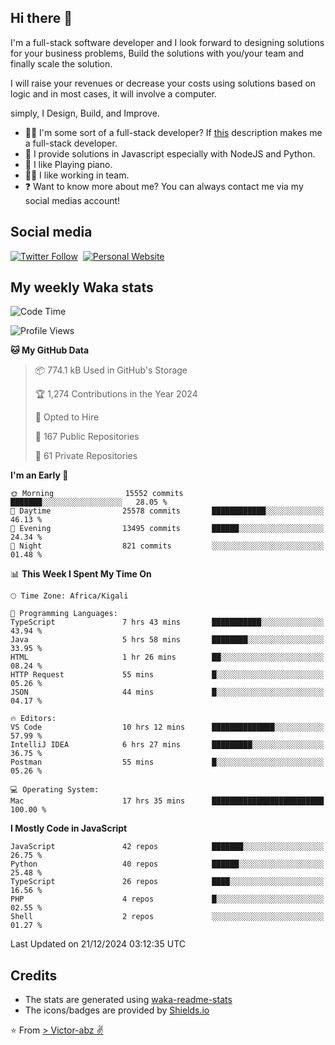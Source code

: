 ## Hi there 👋
I'm a full-stack software developer and I look forward to designing solutions for your business problems, Build the solutions with you/your team and finally scale the solution.

I will raise your revenues or decrease your costs using solutions based on logic and in most cases, it will involve a computer.

simply, I Design, Build, and Improve.

- 👨‍💻 I'm some sort of a full-stack developer? If [this](https://www.w3schools.com/whatis/whatis_fullstack.asp) description makes me a full-stack developer.
- 🌱 I provide solutions in Javascript especially with NodeJS and Python. 
- 🎹 I like Playing piano.
- 👯‍♀️ I like working in team.
- ❓ Want to know more about me? You can always contact me via my social medias account!

## Social media
[![Twitter Follow](https://img.shields.io/twitter/follow/vicky_abz?color=%231DA1F2&label=Twitter&style=for-the-badge&logo=twitter&logoColor=ffffff)](https://twitter.com/vicky_abz)
‎‎ [![Personal Website](https://img.shields.io/static/v1?label=visit&message=victor-abz.com&color=%235F021F&style=for-the-badge)](https://victor-abz.com/)

## My weekly Waka stats
<!--START_SECTION:waka-->
![Code Time](http://img.shields.io/badge/Code%20Time-973%20hrs%2017%20mins-blue)

![Profile Views](http://img.shields.io/badge/Profile%20Views-0-blue)

**🐱 My GitHub Data** 

> 📦 774.1 kB Used in GitHub's Storage 
 > 
> 🏆 1,274 Contributions in the Year 2024
 > 
> 💼 Opted to Hire
 > 
> 📜 167 Public Repositories 
 > 
> 🔑 61 Private Repositories 
 > 
**I'm an Early 🐤** 

```text
🌞 Morning                15552 commits       ███████░░░░░░░░░░░░░░░░░░   28.05 % 
🌆 Daytime                25578 commits       ████████████░░░░░░░░░░░░░   46.13 % 
🌃 Evening                13495 commits       ██████░░░░░░░░░░░░░░░░░░░   24.34 % 
🌙 Night                  821 commits         ░░░░░░░░░░░░░░░░░░░░░░░░░   01.48 % 
```


📊 **This Week I Spent My Time On** 

```text
🕑︎ Time Zone: Africa/Kigali

💬 Programming Languages: 
TypeScript               7 hrs 43 mins       ███████████░░░░░░░░░░░░░░   43.94 % 
Java                     5 hrs 58 mins       ████████░░░░░░░░░░░░░░░░░   33.95 % 
HTML                     1 hr 26 mins        ██░░░░░░░░░░░░░░░░░░░░░░░   08.24 % 
HTTP Request             55 mins             █░░░░░░░░░░░░░░░░░░░░░░░░   05.26 % 
JSON                     44 mins             █░░░░░░░░░░░░░░░░░░░░░░░░   04.17 % 

🔥 Editors: 
VS Code                  10 hrs 12 mins      ██████████████░░░░░░░░░░░   57.99 % 
IntelliJ IDEA            6 hrs 27 mins       █████████░░░░░░░░░░░░░░░░   36.75 % 
Postman                  55 mins             █░░░░░░░░░░░░░░░░░░░░░░░░   05.26 % 

💻 Operating System: 
Mac                      17 hrs 35 mins      █████████████████████████   100.00 % 
```

**I Mostly Code in JavaScript** 

```text
JavaScript               42 repos            ███████░░░░░░░░░░░░░░░░░░   26.75 % 
Python                   40 repos            ██████░░░░░░░░░░░░░░░░░░░   25.48 % 
TypeScript               26 repos            ████░░░░░░░░░░░░░░░░░░░░░   16.56 % 
PHP                      4 repos             █░░░░░░░░░░░░░░░░░░░░░░░░   02.55 % 
Shell                    2 repos             ░░░░░░░░░░░░░░░░░░░░░░░░░   01.27 % 
```




 Last Updated on 21/12/2024 03:12:35 UTC
<!--END_SECTION:waka-->

## Credits
- The stats are generated using [waka-readme-stats](https://github.com/anmol098/waka-readme-stats)
- The icons/badges are provided by [Shields.io](https://shields.io/)

⭐️ From [> Victor-abz ✌](https://victor-abz.com/)
